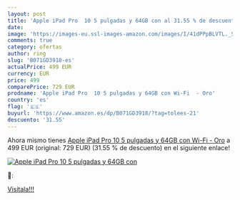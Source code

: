 ```yaml
---
layout: post
title: 'Apple iPad Pro  10 5 pulgadas y 64GB con al 31.55 % de descuento'
date: 
image: 'https://images-eu.ssl-images-amazon.com/images/I/41dPPpBLVTL._SL200_.jpg'
comments: true
category: ofertas
author: ring
slug: 'B071GD3918-es'
actualPrice: 499 EUR
currency: EUR
price: 499
comparePrice: 729 EUR
prodname: 'Apple iPad Pro  10 5 pulgadas y 64GB con Wi-Fi  - Oro'
country: 'es'
flag: '🇪🇸'
buyurl: 'https://www.amazon.es/dp/B071GD3918/?tag=tolees-21'
descuento: '31.55'
---
```


Ahora mismo tienes [Apple iPad Pro  10 5 pulgadas y 64GB con Wi-Fi  - Oro](https://www.amazon.es/dp/B071GD3918/?tag=tolees-21) a 499 EUR (original: 729 EUR) (31.55 %  de descuento) en el siguiente enlace!

[![Apple iPad Pro  10 5 pulgadas y 64GB con](https://images-eu.ssl-images-amazon.com/images/I/41dPPpBLVTL._SL200_.jpg)](https://www.amazon.es/dp/B071GD3918/?tag=tolees-21)

🔎:


[Visítala!!!](https://www.amazon.es/dp/B071GD3918/?tag=tolees-21)
